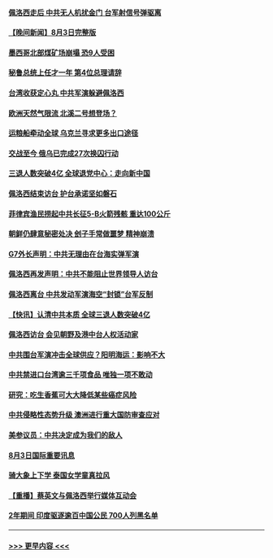 #### [佩洛西走后 中共无人机扰金门 台军射信号弹驱离](../pages/prog202/a103494442.md?t=08041551) 
#### [【晚间新闻】8月3日完整版](../pages/prog202/a103494315.md?t=08041551) 
#### [墨西哥北部煤矿场崩塌 恐9人受困](../pages/prog202/a103494407.md?t=08041551) 
#### [秘鲁总统上任才一年 第4位总理请辞](../pages/prog202/a103494326.md?t=08041551) 
#### [台湾收获定心丸 中共军演躲避佩洛西](../pages/prog202/a103494360.md?t=08041551) 
#### [欧洲天然气限流 北溪二号想登场？](../pages/prog202/a103494181.md?t=08041551) 
#### [运粮船牵动全球 乌克兰寻求更多出口途径](../pages/prog202/a103494178.md?t=08041551) 
#### [交战至今 俄乌已完成27次换囚行动](../pages/prog202/a103494176.md?t=08041551) 
#### [三退人数突破4亿 全球退党中心：走向新中国](../pages/prog202/a103494187.md?t=08041551) 
#### [佩洛西结束访台 护台承诺坚如磐石](../pages/prog202/a103494174.md?t=08041551) 
#### [菲律宾渔民捞起中共长征5-B火箭残骸 重达100公斤](../pages/prog202/a103494129.md?t=08041551) 
#### [朝鲜仍肆意秘密处决 刽子手常做噩梦 精神崩溃](../pages/prog202/a103494124.md?t=08041551) 
#### [G7外长声明：中共无理由在台海实弹军演](../pages/prog202/a103494067.md?t=08041551) 
#### [佩洛西再发声明：中共不能阻止世界领导人访台](../pages/prog202/a103494001.md?t=08041551) 
#### [佩洛西离台 中共发动军演海空“封锁”台军反制](../pages/prog202/a103494007.md?t=08041551) 
#### [【快讯】认清中共本质 全球三退人数突破4亿](../pages/prog202/a103494011.md?t=08041551) 
#### [佩洛西访台 会见朝野及港中台人权活动家](../pages/prog202/a103494005.md?t=08041551) 
#### [中共围台军演冲击全球供应？阳明海运：影响不大](../pages/prog202/a103493894.md?t=08041551) 
#### [中共禁进口台湾逾三千项食品 唯独一项不敢动](../pages/prog202/a103493829.md?t=08041551) 
#### [研究：吃生香蕉可大大降低某些癌症风险](../pages/prog202/a103493729.md?t=08041551) 
#### [中共侵略性态势升级 澳洲进行重大国防审查应对](../pages/prog202/a103493733.md?t=08041551) 
#### [美参议员：中共决定成为我们的敌人](../pages/prog202/a103493739.md?t=08041551) 
#### [8月3日国际重要讯息](../pages/prog202/a103493741.md?t=08041551) 
#### [骑大象上下学 泰国女学童真拉风](../pages/prog202/a103493623.md?t=08041551) 
#### [【重播】蔡英文与佩洛西举行媒体互动会](../pages/prog202/a103493186.md?t=08041551) 
#### [2年期间 印度驱逐逾百中国公民 700人列黑名单](../pages/prog202/a103493594.md?t=08041551) 

----
#### [ >>> 更早内容 <<< ](../indexes/prog202-earlier.md)
